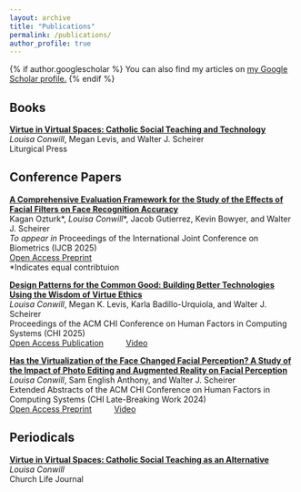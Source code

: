 ```yaml
---
layout: archive
title: "Publications"
permalink: /publications/
author_profile: true
---
```


{% if author.googlescholar %}
  You can also find my articles on <u><a href="{{author.googlescholar}}">my Google Scholar profile</a>.</u>
{% endif %}

## Books ##
[**Virtue in Virtual Spaces: Catholic Social Teaching and Technology**](https://litpress.org/Products/00269/Virtue-in-Virtual-Spaces?srsltid=AfmBOorkGtihv_1jiAlEfW3Sw3gDhbpPP0lPdZ7CiabminLZ8wmtfKMZ)<br/>
*Louisa Conwill*, Megan Levis, and Walter J. Scheirer<br/>
Liturgical Press<br/>

## Conference Papers ##
[**A Comprehensive Evaluation Framework for the Study of the Effects of Facial Filters on Face Recognition Accuracy**](https://arxiv.org/abs/2507.17729)
<br/>
Kagan Ozturk\*, *Louisa Conwill*\*, Jacob Gutierrez, Kevin Bowyer, and Walter J. Scheirer<br/>
*To appear in* Proceedings of the International Joint Conference on Biometrics (IJCB 2025)<br/>
[Open Access Preprint](https://arxiv.org/pdf/2507.17729)<br/>
\*Indicates equal contribtuion

[**Design Patterns for the Common Good: Building Better Technologies Using the Wisdom of Virtue Ethics**](https://dl.acm.org/doi/10.1145/3706598.3713546)<br/>
*Louisa Conwill*, Megan K. Levis, Karla Badillo-Urquiola, and Walter J. Scheirer<br/>
Proceedings of the ACM CHI Conference on Human Factors in Computing Systems (CHI 2025)<br/>
[Open Access Publication](https://dl.acm.org/doi/pdf/10.1145/3706598.3713546)&nbsp; &nbsp; &nbsp; &nbsp; &nbsp; [Video](https://www.youtube.com/watch?v=tnZ_rS8iZvc)

[**Has the Virtualization of the Face Changed Facial Perception? A Study of the Impact of Photo Editing and Augmented Reality on Facial Perception**](https://dl.acm.org/doi/abs/10.1145/3613905.3650989)<br/>
*Louisa Conwill*, Sam English Anthony, and Walter J. Scheirer<br/>
Extended Abstracts of the ACM CHI Conference on Human Factors in Computing Systems (CHI Late-Breaking Work 2024)<br/>
[Open Access Preprint](https://arxiv.org/pdf/2303.00612)&nbsp; &nbsp; &nbsp; &nbsp; &nbsp; [Video](https://www.youtube.com/watch?v=IZ0CZunHf7I)

## Periodicals ##
[**Virtue in Virtual Spaces: Catholic Social Teaching as an Alternative**](https://churchlifejournal.nd.edu/articles/catholic-social-teaching-as-an-alternative-to-both-luddism-and-techno-optimism/)<br/>
*Louisa Conwill*<br/>
Church Life Journal
